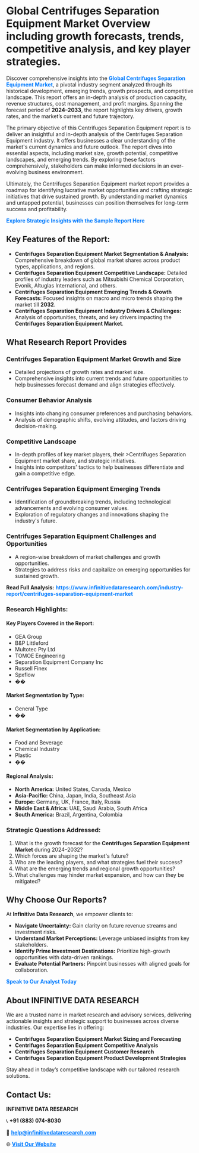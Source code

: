 <h1>Global Centrifuges Separation Equipment Market Overview including growth forecasts, trends, competitive analysis, and key player strategies.</h1>
<p>
Discover comprehensive insights into the 
<a href="https://www.infinitivedataresearch.com/industry-report/centrifuges-separation-equipment-market" rel="dofollow" style="color: #007BFF; text-decoration: none;"><strong>Global Centrifuges Separation Equipment Market</strong></a>, a pivotal industry segment analyzed through its historical development, emerging trends, growth prospects, and competitive landscape. This report offers an in-depth analysis of production capacity, revenue structures, cost management, and profit margins. Spanning the forecast period of <strong>2024–2033</strong>, the report highlights key drivers, growth rates, and the market’s current and future trajectory.
</p>
<p>
The primary objective of this Centrifuges Separation Equipment report is to deliver an insightful and in-depth analysis of the Centrifuges Separation Equipment industry. It offers businesses a clear understanding of the market's current dynamics and future outlook. The report dives into essential aspects, including market size, growth potential, competitive landscapes, and emerging trends. By exploring these factors comprehensively, stakeholders can make informed decisions in an ever-evolving business environment.
</p>
<p>
Ultimately, the Centrifuges Separation Equipment market report provides a roadmap for identifying lucrative market opportunities and crafting strategic initiatives that drive sustained growth. By understanding market dynamics and untapped potential, businesses can position themselves for long-term success and profitability.
</p>
<p>
<a href="https://www.infinitivedataresearch.com/request-sample/reportId=108256" style="color: #007BFF; text-decoration: none;"><strong>Explore Strategic Insights with the Sample Report Here</strong></a>
</p>

<h2>Key Features of the Report:</h2>
<ul>
<li><strong>Centrifuges Separation Equipment Market Segmentation & Analysis:</strong> Comprehensive breakdown of global market shares across product types, applications, and regions.</li>
<li><strong>Centrifuges Separation Equipment Competitive Landscape:</strong> Detailed profiles of industry leaders such as Mitsubishi Chemical Corporation, Evonik, Altuglas International, and others.</li>
<li><strong>Centrifuges Separation Equipment Emerging Trends & Growth Forecasts:</strong> Focused insights on macro and micro trends shaping the market till <strong>2032</strong>.</li>
<li><strong>Centrifuges Separation Equipment Industry Drivers & Challenges:</strong> Analysis of opportunities, threats, and key drivers impacting the <strong>Centrifuges Separation Equipment Market</strong>.</li>
</ul>

<h2>What Research Report Provides</h2>
<h3>Centrifuges Separation Equipment Market Growth and Size</h3>
<ul>
<li>Detailed projections of growth rates and market size.</li>
<li>Comprehensive insights into current trends and future opportunities to help businesses forecast demand and align strategies effectively.</li>
</ul>

<h3>Consumer Behavior Analysis</h3>
<ul>
<li>Insights into changing consumer preferences and purchasing behaviors.</li>
<li>Analysis of demographic shifts, evolving attitudes, and factors driving decision-making.</li>
</ul>

<h3>Competitive Landscape</h3>
<ul>
<li>In-depth profiles of key market players, their >Centrifuges Separation Equipment market share, and strategic initiatives.</li>
<li>Insights into competitors' tactics to help businesses differentiate and gain a competitive edge.</li>
</ul>

<h3>Centrifuges Separation Equipment Emerging Trends</h3>
<ul>
<li>Identification of groundbreaking trends, including technological advancements and evolving consumer values.</li>
<li>Exploration of regulatory changes and innovations shaping the industry's future.</li>
</ul>

<h3>Centrifuges Separation Equipment Challenges and Opportunities</h3>
<ul>
<li>A region-wise breakdown of market challenges and growth opportunities.</li>
<li>Strategies to address risks and capitalize on emerging opportunities for sustained growth.</li>
</ul>
<p><strong>Read Full Analysis:</strong> <a href="https://www.infinitivedataresearch.com/industry-report/centrifuges-separation-equipment-market" rel="dofollow" style="color: #007BFF; text-decoration: none;"><strong>https://www.infinitivedataresearch.com/industry-report/centrifuges-separation-equipment-market</strong></a></p>
<h3>Research Highlights:</h3>
<h4>Key Players Covered in the Report:</h4>
<ul><li>GEA Group</li><li>B&amp;P Littleford</li><li>Multotec Pty Ltd</li><li>TOMOE Engineering</li><li>Separation Equipment Company Inc</li><li>Russell Finex</li><li>Spxflow</li><li>��</li></ul>
<h4>Market Segmentation by Type:</h4>
<ul><li>General Type</li><li>��</li></ul>
<h4>Market Segmentation by Application:</h4>
<ul><li>Food and Beverage</li><li>Chemical Industry</li><li>Plastic</li><li>��</li></ul>

<h4>Regional Analysis:</h4>
<ul>
<li><strong>North America:</strong> United States, Canada, Mexico</li>
<li><strong>Asia-Pacific:</strong> China, Japan, India, Southeast Asia</li>
<li><strong>Europe:</strong> Germany, UK, France, Italy, Russia</li>
<li><strong>Middle East & Africa:</strong> UAE, Saudi Arabia, South Africa</li>
<li><strong>South America:</strong> Brazil, Argentina, Colombia</li>
</ul>

<h3>Strategic Questions Addressed:</h3>
<ol>
<li>What is the growth forecast for the <strong>Centrifuges Separation Equipment Market</strong> during 2024–2032?</li>
<li>Which forces are shaping the market's future?</li>
<li>Who are the leading players, and what strategies fuel their success?</li>
<li>What are the emerging trends and regional growth opportunities?</li>
<li>What challenges may hinder market expansion, and how can they be mitigated?</li>
</ol>

<h2>Why Choose Our Reports?</h2>
<p>At <strong>Infinitive Data Research</strong>, we empower clients to:</p>
<ul>
<li><strong>Navigate Uncertainty:</strong> Gain clarity on future revenue streams and investment risks.</li>
<li><strong>Understand Market Perceptions:</strong> Leverage unbiased insights from key stakeholders.</li>
<li><strong>Identify Prime Investment Destinations:</strong> Prioritize high-growth opportunities with data-driven rankings.</li>
<li><strong>Evaluate Potential Partners:</strong> Pinpoint businesses with aligned goals for collaboration.</li>
</ul>
<p><a href="https://www.infinitivedataresearch.com/industry-report/centrifuges-separation-equipment-market" rel="dofollow" style="color: #007BFF; text-decoration: none;"><strong>Speak to Our Analyst Today</strong></a></p>

<h2>About INFINITIVE DATA RESEARCH</h2>
<p>We are a trusted name in market research and advisory services, delivering actionable insights and strategic support to businesses across diverse industries. Our expertise lies in offering:</p>
<ul>
<li><strong>Centrifuges Separation Equipment Market Sizing and Forecasting</strong></li>
<li><strong>Centrifuges Separation Equipment Competitive Analysis</strong></li>
<li><strong>Centrifuges Separation Equipment Customer Research</strong></li>
<li><strong>Centrifuges Separation Equipment Product Development Strategies</strong></li>
</ul>
<p>Stay ahead in today’s competitive landscape with our tailored research solutions.</p>

<h2>Contact Us:</h2>
<p><strong>INFINITIVE DATA RESEARCH</strong></p>
<p>📞 <strong>+91 (883) 074-8030</strong></p>
<p>📧 <strong><a href="mailto:help@infinitivedataresearch.com" style="color: #007BFF;">help@infinitivedataresearch.com</a></strong></p>
<p>🌐 <strong><a href="https://www.infinitivedataresearch.com" rel="dofollow" style="color: #007BFF;">Visit Our Website</a></strong></p>